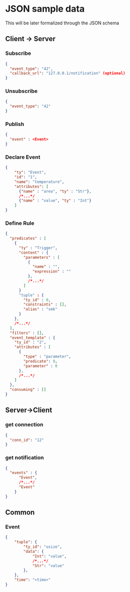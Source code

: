 # JSON sample data

This will be later formalized through the JSON schema

## Client -> Server

### Subscribe
```json
{
  "event_type": "42",
  "callback_url": "127.0.0.1/notification" (optional)
}
```

### Unsubscribe
```json
{
  "event_type": "42"
}
```

### Publish
```json
{
  "event" : <Event>
}
```

### Declare Event
```json
{
    "ty": "Event",
    "id": "1",
    "name": "temperature",
    "attributes": [
      {"name" : "area", "ty" : "Str"},
      /*...*/
      {"name" : "value", "ty" : "Int"}
    ]
}
```
<!-- TODO: finish the Rule definition -->
### Define Rule
```json
{
  "predicates" : [
    {
      "ty" : "Trigger",
      "content" : {
        "parameters" : [
          {
            "name" : "",
            "expression" : ""
          },
          /*...*/
        ]
      }
      "tuple" : {
        "ty_id" : 0,
        "constraints" : [],
        "alias" : "smk"
      }
    },
    /*...*/
  ],
  "filters" : [],
  "event_template" : {
    "ty_id" : "2",
    "attributes" : [
      {
        "type" : "parameter",
        "predicate": 0,
        "parameter" : 0
      },
      /*...*/
    ]
  },
  "consuming" : []
}
```

## Server->Client

### get connection
```json
{
  "conn_id": "12"
}
```

### get notification
```json
{
  "events" : {
      "Event",
      /*...*/
      "Event"
    }
}
```

## Common

### Event
```json
{
    "tuple": {
        "ty_id": "usize",
        "data": {
            "Int": "value",
            /*...*/
            "Str": "value"
        },
    },
    "time": "<time>"
}
```

